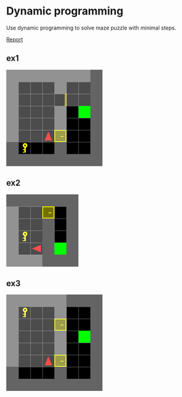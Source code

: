 # Dynamic programming
Use dynamic programming to solve maze puzzle with minimal steps.

[Report](https://github.com/hsyen23/course-projects/blob/main/ECE276B_Planning%20%26%20Learning%20in%20Robotics/PR1_dynamic%20programming/A59010599_Yen_PR1.pdf)

## ex1

![Alt text](src/gif/doorkey.gif "doorkey")

## ex2

![Alt text](src/gif/doorkey-6x6-normal.gif "doorkey-6x6-normal")

## ex3

![Alt text](src/gif/doorkey_rand_env.gif "doorkey_rand_env")
